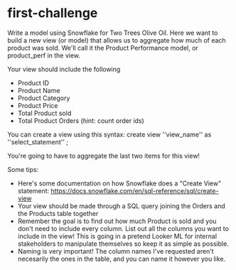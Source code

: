 # first-challenge

Write a model using Snowflake for Two Trees Olive Oil. Here we want to build a new view (or model) that allows us to aggregate how much of each product was sold. We'll call it the Product Performance model, or product_perf in the view.

Your view should include the following
- Product ID
- Product Name
- Product Category
- Product Price
- Total Product sold 
- Total Product Orders (hint: count order ids)

You can create a view using this syntax:
create view ''view_name''
as ''select_statement''
;

You're going to have to aggregate the last two items for this view!

Some tips:
- Here's some documentation on how Snowflake does a "Create View" statement: https://docs.snowflake.com/en/sql-reference/sql/create-view
- Your view should be made through a SQL query joining the Orders and the Products table together
- Remember the goal is to find out how much Product is sold and you don't need to include every column. List out all the columns you want to include in the view! This is going in a pretend Looker ML for internal stakeholders to manipulate themselves so keep it as simple as possible.
- Naming is very important! The column names I've requested aren't necesarily the ones in the table, and you can name it however you like.
